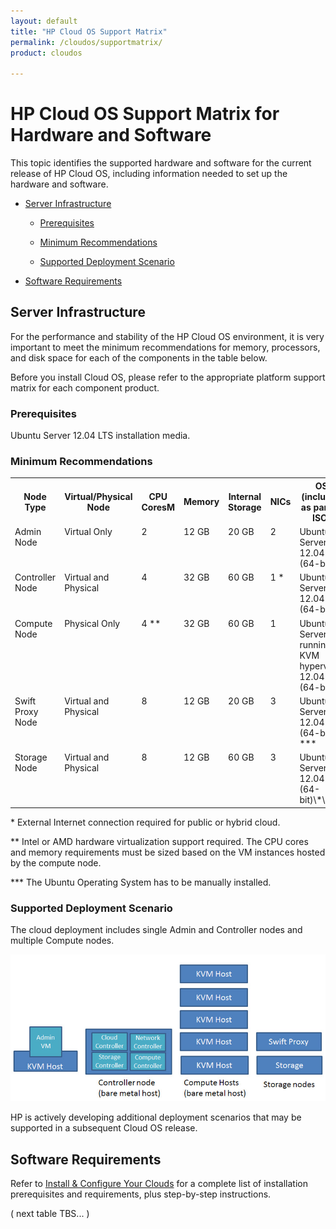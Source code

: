 ```yaml
---
layout: default
title: "HP Cloud OS Support Matrix"
permalink: /cloudos/supportmatrix/
product: cloudos

---
```


# HP Cloud OS Support Matrix for Hardware and Software

This topic identifies the supported hardware and software for the current release of HP Cloud OS, including information needed to set up the 
hardware and software.

* [Server Infrastructure](#server-infrastructure)

  * [Prerequisites](#prerequisites)

  * [Minimum Recommendations](#minimum-recommendations)

  * [Supported Deployment Scenario](#supported-deployment-scenario)

* [Software Requirements](#software-requirements)

## Server Infrastructure

For the performance and stability of the HP Cloud OS environment, it is very important to meet the minimum recommendations for memory, 
processors, and disk space for each of the components in the table below. 

Before you install Cloud OS, please refer to the appropriate platform support matrix for each component product.

### Prerequisites

Ubuntu Server 12.04 LTS installation media.

### Minimum Recommendations

<table>
<tr>
<th>Node Type</th>
<th>Virtual/Physical Node</th>
<th>CPU CoresM</th>
<th>Memory</th>
<th>Internal Storage</th>
<th>NICs</th>
<th>OS (included as part of ISO)</th>
</tr>

<tr>
<td style="text-align: left; vertical-align: top;"> Admin Node </td>
<td style="text-align: left; vertical-align: top;"> Virtual Only </td>
<td style="text-align: left; vertical-align: top;"> 2 </td>
<td style="text-align: left; vertical-align: top;"> 12 GB </td>
<td style="text-align: left; vertical-align: top;"> 20 GB </td>
<td style="text-align: left; vertical-align: top;"> 2 </td>
<td style="text-align: left; vertical-align: top; width:33%"> Ubuntu Server 12.04 LTS (64-bit) </td>
</tr>

<tr>
<td style="text-align: left; vertical-align: top;"> Controller Node </td>
<td style="text-align: left; vertical-align: top;"> Virtual and Physical </td>
<td style="text-align: left; vertical-align: top;"> 4 </td>
<td style="text-align: left; vertical-align: top;"> 32 GB </td>
<td style="text-align: left; vertical-align: top;"> 60 GB </td>
<td style="text-align: left; vertical-align: top;"> 1 * </td>
<td style="text-align: left; vertical-align: top;"> Ubuntu Server 12.04 LTS (64-bit) </td>
</tr>		

<tr>
<td style="text-align: left; vertical-align: top;"> Compute Node </td>
<td style="text-align: left; vertical-align: top;"> Physical Only </td>
<td style="text-align: left; vertical-align: top;"> 4 ** </td>
<td style="text-align: left; vertical-align: top;"> 32 GB </td>
<td style="text-align: left; vertical-align: top;"> 60 GB </td>
<td style="text-align: left; vertical-align: top;"> 1 </td>
<td style="text-align: left; vertical-align: top;"> Ubuntu Server running KVM hypervisor 12.04 LTS (64-bit) </td>
</tr>			

<tr>
<td style="text-align: left; vertical-align: top;"> Swift Proxy Node </td>
<td style="text-align: left; vertical-align: top;"> Virtual and Physical </td>
<td style="text-align: left; vertical-align: top;"> 8 </td>
<td style="text-align: left; vertical-align: top;"> 12 GB </td>
<td style="text-align: left; vertical-align: top;"> 20 GB </td>
<td style="text-align: left; vertical-align: top;"> 3 </td>
<td style="text-align: left; vertical-align: top;"> Ubuntu Server 12.04 LTS (64-bit) *** </td>
</tr>	   

<tr>
<td style="text-align: left; vertical-align: top;"> Storage Node </td>
<td style="text-align: left; vertical-align: top;"> Virtual and Physical </td>
<td style="text-align: left; vertical-align: top;"> 8 </td>
<td style="text-align: left; vertical-align: top;"> 12 GB </td>
<td style="text-align: left; vertical-align: top;"> 60 GB </td>
<td style="text-align: left; vertical-align: top;"> 3 </td>
<td style="text-align: left; vertical-align: top;"> Ubuntu Server 12.04 LTS (64-bit)\*\*\* </td>
</tr>	   

</table>

\* External Internet connection required for public or hybrid cloud.

\*\* Intel or AMD hardware virtualization support required. The CPU cores and memory requirements must be sized based on the VM instances hosted by the compute node.

\*\*\* The Ubuntu Operating System has to be manually installed.


### Supported Deployment Scenario

The cloud deployment includes single Admin and Controller nodes and multiple Compute nodes.

<img src="media/cloudos-supported-deployment-scenario.png" title="HP Cloud OS Supported Deployment Scenario" />

HP is actively developing additional deployment scenarios that may be supported in a subsequent Cloud OS release.

## Software Requirements 

Refer to [Install &amp; Configure Your Clouds](/cloudos/install/) for a complete list of installation prerequisites and requirements, 
plus step-by-step instructions.

( next table TBS... ) 














 


